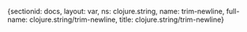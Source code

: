 {sectionid: docs, layout: var, ns: clojure.string, name: trim-newline, full-name: clojure.string/trim-newline,
  title: clojure.string/trim-newline}
